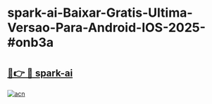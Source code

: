 # spark-ai-Baixar-Gratis-Ultima-Versao-Para-Android-IOS-2025-#onb3a

# <h2><a href="https://ainizakaria.my?title=spark-ai&ref=22M">🔗👉 🔴 spark-ai</a></h2>

[![acn](https://github.com/user-attachments/assets/0f9c940e-d8b0-45ae-aac7-cd30a18b3e1c)](https://ainizakaria.my?title=spark-ai&ref=22M)

